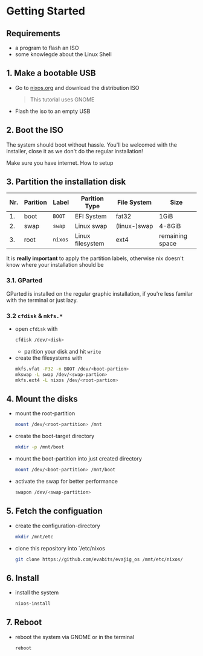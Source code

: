 # Getting Started

## Requirements

- a program to flash an ISO
- some knowlegde about the Linux Shell

## 1. Make a bootable USB

- Go to [nixos.org](https://nixos.org/download) and download the distribution ISO
  > This tutorial uses GNOME
- Flash the iso to an empty USB

## 2. Boot the ISO

The system should boot without hassle. You'll be welcomed with the installer, close it as we don't do the regular installation!

Make sure you have internet. How to setup 

## 3. Partition the installation disk

| Nr. | Parition | Label   | Parition Type    | File System  | Size            |
| --- | -------- | ------- | ---------------- | ------------ | --------------- |
| 1.  | boot     | `BOOT`  | EFI System       | fat32        | 1GiB            |
| 2.  | swap     | `swap`  | Linux swap       | (linux-)swap | 4-8GiB          |
| 3.  | root     | `nixos` | Linux filesystem | ext4         | remaining space |

It is **really important** to apply the partition labels, otherwise nix doesn't know where your installation should be

### 3.1. GParted

GParted is installed on the regular graphic installation, if you're less familar with the terminal or just lazy.

### 3.2 `cfdisk` & `mkfs.*`

- open `cfdisk` with
  ```bash
  cfdisk /dev/<disk>
  ```
  - parition your disk and hit `write`
- create the filesystems with
  ```bash
  mkfs.vfat -F32 -n BOOT /dev/<boot-partion>
  mkswap -L swap /dev/<swap-partion>
  mkfs.ext4 -L nixos /dev/<root-partion>
  ```

## 4. Mount the disks

- mount the root-partition
  ```bash
  mount /dev/<root-partition> /mnt
  ```
- create the boot-target directory
  ```bash
  mkdir -p /mnt/boot
  ```
- mount the boot-partition into just created directory
  ```bash
  mount /dev/<boot-partition> /mnt/boot
  ```
- activate the swap for better performance
  ```bash
  swapon /dev/<swap-partition>
  ```

## 5. Fetch the configuation

- create the configuration-directory
  ```bash
  mkdir /mnt/etc
  ```
- clone this repository into `/etc/nixos
  ```bash
  git clone https://github.com/evabits/evajig_os /mnt/etc/nixos/
  ```

## 6. Install

- install the system
  ```bash
  nixos-install
  ```

## 7. Reboot

- reboot the system via GNOME or in the terminal
  ```bash
  reboot
  ```